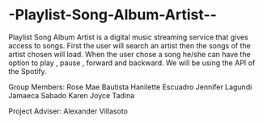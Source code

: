# -Playlist-Song-Album-Artist--
Playlist Song Album Artist is a digital music streaming service that gives access to songs. First the user will search an artist then the songs of the artist chosen will load. When the user chose a song he/she can have the option to play ,  pause , forward and backward. We will be using the API of the Spotify.

Group Members:
Rose Mae Bautista
Hanilette Escuadro
Jennifer Lagundi
Jamaeca Sabado
Karen Joyce Tadina

Project Adviser:
Alexander Villasoto

